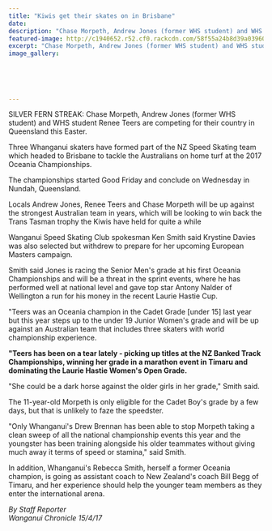 ```yaml
---
title: "Kiwis get their skates on in Brisbane"
date: 
description: "Chase Morpeth, Andrew Jones (former WHS student) and WHS student Renee Teers are competing for their country in Queensland this Easter..."
featured-image: http://c1940652.r52.cf0.rackcdn.com/58f55a24b8d39a03960004d3/Speed-Skating-Renee-Teers-2017-Oceania-champs-in-OZ-chron-15-Aprl.jpg
excerpt: "Chase Morpeth, Andrew Jones (former WHS student) and WHS student Renee Teers are competing for their country in Queensland this Easter."
image_gallery:
    
    
    
    
    
---
```


<p>SILVER FERN STREAK:&nbsp;<span>Chase Morpeth, Andrew Jones (<span>former WHS student)</span> and WHS student Renee Teers are competing for their country in Queensland this Easter.</span></p>
<p>Three Whanganui skaters have formed part of the NZ Speed Skating team which headed to Brisbane to tackle the Australians on home turf at the 2017 Oceania Championships.</p>
<p>The championships started Good Friday and conclude on Wednesday in Nundah, Queensland.</p>
<p>Locals Andrew Jones, Renee Teers and Chase Morpeth will be up against the strongest Australian team in years, which will be looking to win back the Trans Tasman trophy the Kiwis have held for quite a while</p>
<p>Wanganui Speed Skating Club spokesman Ken Smith said Krystine Davies was also selected but withdrew to prepare for her upcoming European Masters campaign.</p>
<p>Smith said Jones is racing the Senior Men's grade at his first Oceania Championships and will be a threat in the sprint events, where he has performed well at national level and gave top star Antony Nalder of Wellington a run for his money in the recent Laurie Hastie Cup.</p>
<p>"Teers was an Oceania champion in the Cadet Grade [under 15] last year but this year steps up to the under 19 Junior Women's grade and will be up against an Australian team that includes three skaters with world championship experience.</p>
<p><strong>"Teers has been on a tear lately - picking up titles at the NZ Banked Track Championships, winning her grade in a marathon event in Timaru and dominating the Laurie Hastie Women's Open Grade.</strong></p>
<p>"She could be a dark horse against the older girls in her grade," Smith said.</p>
<p>The 11-year-old Morpeth is only eligible for the Cadet Boy's grade by a few days, but that is unlikely to faze the speedster.</p>
<p>"Only Whanganui's Drew Brennan has been able to stop Morpeth taking a clean sweep of all the national championship events this year and the youngster has been training alongside his older teammates without giving much away it terms of speed or stamina," said Smith.</p>
<p>In addition, Whanganui's Rebecca Smith, herself a former Oceania champion, is going as assistant coach to New Zealand's coach Bill Begg of Timaru, and her experience should help the younger team members as they enter the international arena.</p>
<p class="clear syndicator"><em>By Staff Reporter</em><br /><em>Wanganui Chronicle 15/4/17&nbsp;</em></p>

